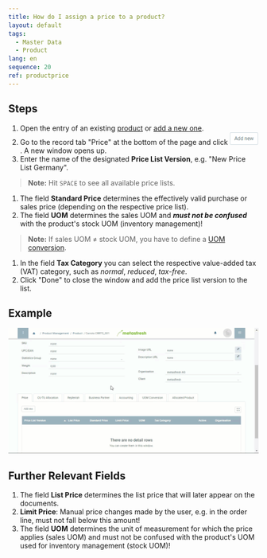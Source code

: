 ```yaml
---
title: How do I assign a price to a product?
layout: default
tags:
  - Master Data
  - Product
lang: en
sequence: 20
ref: productprice
---
```


## Steps
1. Open the entry of an existing [product](Menu) or [add a new one](NewProduct).
1. Go to the record tab "Price" at the bottom of the page and click ![](assets/Add_New_Button.png). A new window opens up.
1. Enter the name of the designated **Price List Version**, e.g. "New Price List Germany".
 >**Note:** Hit `SPACE` to see all available price lists.

1. The field **Standard Price** determines the effectively valid purchase or sales price (depending on the respective price list).
1. The field **UOM** determines the sales UOM and ***must not be confused*** with the product's stock UOM (inventory management)!
 >**Note:** If sales UOM ≠ stock UOM, you have to define a [UOM conversion](Convert_UOMs).

1. In the field **Tax Category** you can select the respective value-added tax (VAT) category, such as *normal*, *reduced*, *tax-free*.
1. Click "Done" to close the window and add the price list version to the list.

## Example
![](assets/NewProductPrice.gif)


## Further Relevant Fields
1. The field **List Price** determines the list price that will later appear on the documents.
1. **Limit Price**: Manual price changes made by the user, e.g. in the order line, must not fall below this amount!
1. The field **UOM** determines the unit of measurement for which the price applies (sales UOM) and must not be confused with the product's UOM used for inventory management (stock UOM)!
